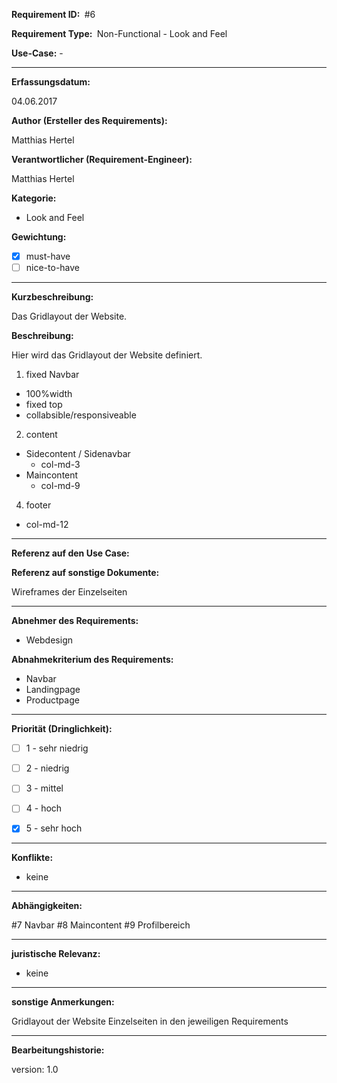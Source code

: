 **Requirement ID: ** #6

**Requirement Type: ** Non-Functional - Look and Feel

**Use-Case:** -

---

**Erfassungsdatum:**

04.06.2017

**Author (Ersteller des Requirements):**

Matthias Hertel

**Verantwortlicher (Requirement-Engineer):**

Matthias Hertel

**Kategorie:**

- Look and Feel

**Gewichtung:**

- [x] must-have
- [ ] nice-to-have

---
**Kurzbeschreibung:**

Das Gridlayout der Website.

**Beschreibung:**

Hier wird das Gridlayout der Website definiert.

1. fixed Navbar
  - 100%width
  - fixed top
  - collabsible/responsiveable

2. content
  - Sidecontent / Sidenavbar
    - col-md-3
  - Maincontent
    - col-md-9
4. footer
  - col-md-12


<!-- - Startseite/Home
  - Landingpage

- Products
  - Kategorien
  - Kategorien
  - Kategorien

- Produktsuche
  - Suchformular
- Profilbereich -->





---
**Referenz auf den Use Case:**



**Referenz auf sonstige Dokumente:**

Wireframes der Einzelseiten


---
**Abnehmer des Requirements:**

- Webdesign

**Abnahmekriterium des Requirements:**

- Navbar
- Landingpage
- Productpage

---
**Priorität (Dringlichkeit):**

- [ ] 1 - sehr niedrig
- [ ] 2 - niedrig
- [ ] 3 - mittel
- [ ] 4 - hoch
- [x] 5 - sehr hoch


---
**Konflikte:**
- keine

---
**Abhängigkeiten:**

#7 Navbar
#8 Maincontent
#9 Profilbereich



---
**juristische Relevanz:**
- keine


---
**sonstige Anmerkungen:**

Gridlayout der Website
Einzelseiten in den jeweiligen Requirements

---
**Bearbeitungshistorie:**

version: 1.0
